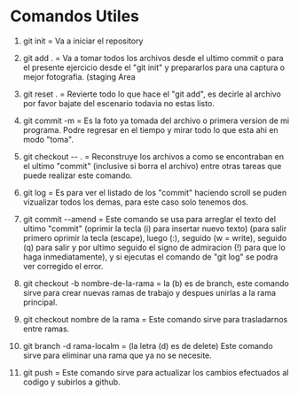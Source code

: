 # Comandos Utiles

1. git init = Va a iniciar el repository 
2. git add . = Va a tomar todos los archivos desde el ultimo commit o para el presente ejercicio desde el "git init" y prepararlos para una captura o mejor fotografia. (staging Area

3. git reset . = Revierte todo lo que hace el "git add", es decirle al archivo por favor bajate del escenario todavia no estas listo.
4. git commit -m = Es la foto ya tomada del archivo o primera version de mi programa. Podre regresar en el tiempo y mirar todo lo que esta ahi en modo "toma".

5. git checkout -- . = Reconstruye los archivos a como se encontraban en el ultimo "commit" (inclusive si borra el archivo) entre otras tareas que puede realizar este comando.
6. git log = Es para ver el listado de los "commit" haciendo scroll se puden vizualizar todos los demas, para este caso solo tenemos dos.

7. git commit --amend = Este comando se usa para arreglar el texto del ultimo "commit" (oprimir la tecla (i) para insertar nuevo texto) (para salir primero oprimir la tecla (escape), luego (:), seguido (w = write), seguido (q) para salir y por ultimo seguido el signo de admiracion (!) para que lo haga inmediatamente), y si ejecutas el comando de "git log" se podra ver corregido el error.
8. git checkout -b nombre-de-la-rama = la (b) es de branch, este comando sirve para crear nuevas ramas de trabajo y despues unirlas a la rama principal.

9. git checkout nombre de la rama = Este comando sirve para trasladarnos entre ramas.
10. git branch -d rama-localm = (la letra (d) es de delete) Este comando sirve para eliminar una rama que ya no se necesite. 

11. git push = Este comando sirve para actualizar los cambios efectuados al codigo y subirlos a github. 